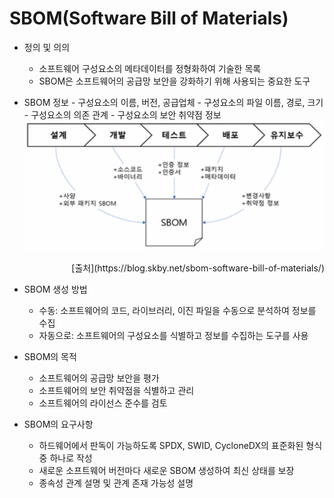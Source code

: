 # SBOM(Software Bill of Materials)

-   정의 및 의의

    -   소프트웨어 구성요소의 메타데이터를 정형화하여 기술한 목록
    -   SBOM은 소프트웨어의 공급망 보안을 강화하기 위해 사용되는 중요한 도구

-   SBOM 정보 - 구성요소의 이름, 버전, 공급업체 - 구성요소의 파일 이름, 경로, 크기 - 구성요소의 의존 관계 - 구성요소의 보안 취약점 정보
![SBOM_개념도](./SBOM_개념도.webp)
<div style="text-align: right"> [출처](https://blog.skby.net/sbom-software-bill-of-materials/) </div>

-   SBOM 생성 방법

    -   수동: 소프트웨어의 코드, 라이브러리, 이진 파일을 수동으로 분석하여 정보를 수집
    -   자동으로: 소프트웨어의 구성요소를 식별하고 정보를 수집하는 도구를 사용

-   SBOM의 목적

    -   소프트웨어의 공급망 보안을 평가
    -   소프트웨어의 보안 취약점을 식별하고 관리
    -   소프트웨어의 라이선스 준수를 검토

-   SBOM의 요구사항
    -   하드웨어에서 판독이 가능하도록 SPDX, SWID, CycloneDX의 표준화된 형식 중 하나로 작성
    -   새로운 소프트웨어 버전마다 새로운 SBOM 생성하여 최신 상태를 보장
    -   종속성 관계 설명 및 관계 존재 가능성 설명
